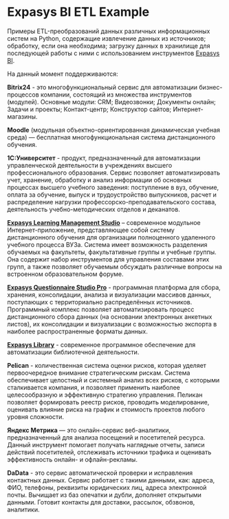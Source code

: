 # Expasys BI ETL Example
Примеры ETL-преобразований данных различных информационных систем на Python, содержащие извлечение данных из источников; обработку, если она необходима; загрузку данных в хранилище для последующей работы с ними с использованием инструментов [Expasys BI](https://expasys.ru/solutions/expasys-bi).

На данный момент поддерживаются:

**Bitrix24** - это многофункциональный сервис для автоматизации бизнес-процессов компании, состоящий из множества инструментов (модулей). 
Основные модули: CRM; Видеозвонки; Документы онлайн; Задачи и проекты; Контакт-центр; Конструктор сайтов; Интернет-магазины.

**Moodle** (модульная объектно-ориентированная динамическая учебная среда) — бесплатная многофункциональная система дистанционного обучения.

**1С:Университет** - продукт, предназначенный для автоматизации управленческой деятельности в учреждениях высшего профессионального образования.
Сервис позволяет автоматизировать учет, хранение, обработку и анализ информации об основных процессах высшего учебного заведения: поступление в вуз, обучение, оплата за обучение, выпуск и трудоустройство выпускников, расчет и распределение нагрузки профессорско-преподавательского состава, деятельность учебно-методических отделов и деканатов.

[**Expasys Learning Management Studio**](https://expasys.ru/solutions/expasys-learning-management-studio) – современное модульное Интернет-приложение, представляющее собой систему дистанционного обучения для организации полноценного удаленного учебного процесса ВУЗа.
Система имеет возможность разделения обучаемых на факультеты, факультативные группы и учебные группы. Она содержит набор инструментов для управления составами этих групп, а также позволяет обучаемым обсуждать различные вопросы на встроенном образовательном форуме.

[**Expasys Questionnaire Studio Pro**](https://expasys.ru/solutions/expasys-questionnaire-studio-pro) - программная платформа для сбора, хранения, консолидации, анализа и визуализации массивов данных, поступающих с территориально распределённых источников. Программный комплекс позволяет автоматизировать процесс дистанционного сбора данных (на основании электронных анкетных листов), их консолидации и визуализации с возможностью экспорта в наиболее распространенные форматы данных.

[**Expasys Library**](https://expasys.ru/solutions/expasys-library) - современное программное обеспечение для автоматизации библиотечной деятельности.

**Pelican** - количественная система оценки рисков, которая уделяет первоочередное внимание стратегическим рискам.
Система обеспечивает целостный и системный анализ всех рисков, с которыми сталкивается компания, и позволяет применить наиболее целесообразную и эффективную стратегию управления. Пеликан позволяет формировать реестр рисков, проводить моделирование, оценивать влияние риска на график и стоимость проектов любого уровня сложности.

**Яндекс Метрика** —  это онлайн-сервис веб-аналитики, предназначенный для анализа посещений и посетителей ресурса. 
Данный инструмент помогает получать наглядные отчеты, записи действий посетителей, отслеживать источники трафика и оценивать эффективность онлайн- и офлайн-рекламы.

**DaData** - это сервис автоматической проверки и исправления контактных данных.
Сервис работает с такими данными, как: адреса, ФИО, телефоны, реквизиты юридических лиц, адреса электронной почты. Вычищает из баз опечатки и дубли, дополняет открытыми данными. Готовит контакты для доставки, рассылок, обзвонов, аналитики.
